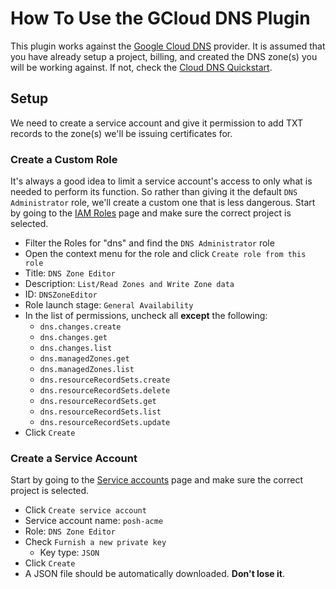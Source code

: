 # How To Use the GCloud DNS Plugin

This plugin works against the [Google Cloud DNS](https://cloud.google.com/dns) provider. It is assumed that you have already setup a project, billing, and created the DNS zone(s) you will be working against. If not, check the [Cloud DNS Quickstart](https://cloud.google.com/dns/quickstart).

## Setup

We need to create a service account and give it permission to add TXT records to the zone(s) we'll be issuing certificates for.

### Create a Custom Role

It's always a good idea to limit a service account's access to only what is needed to perform its function. So rather than giving it the default `DNS Administrator` role, we'll create a custom one that is less dangerous. Start by going to the [IAM Roles](https://console.cloud.google.com/iam-admin/roles) page and make sure the correct project is selected.

- Filter the Roles for "dns" and find the `DNS Administrator` role
- Open the context menu for the role and click `Create role from this role`
- Title: `DNS Zone Editor`
- Description: `List/Read Zones and Write Zone data`
- ID: `DNSZoneEditor`
- Role launch stage: `General Availability`
- In the list of permissions, uncheck all **except** the following:
  - `dns.changes.create`
  - `dns.changes.get`
  - `dns.changes.list`
  - `dns.managedZones.get`
  - `dns.managedZones.list`
  - `dns.resourceRecordSets.create`
  - `dns.resourceRecordSets.delete`
  - `dns.resourceRecordSets.get`
  - `dns.resourceRecordSets.list`
  - `dns.resourceRecordSets.update`
- Click `Create`

### Create a Service Account

Start by going to the [Service accounts](https://console.cloud.google.com/iam-admin/serviceaccounts) page and make sure the correct project is selected.

- Click `Create service account`
- Service account name: `posh-acme`
- Role: `DNS Zone Editor`
- Check `Furnish a new private key`
  - Key type: `JSON`
- Click `Create`
- A JSON file should be automatically downloaded. **Don't lose it**.
